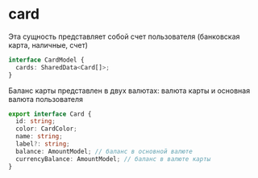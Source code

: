 # card

Эта сущность представляет собой счет пользователя (банковская карта, наличные, счет)

```typescript
interface CardModel {
  cards: SharedData<Card[]>;
}
```
Баланс карты представлен в двух валютах: валюта карты и основная валюта пользователя

```typescript
export interface Card {
  id: string;
  color: CardColor;
  name: string;
  label?: string;
  balance: AmountModel; // баланс в основной валюте
  currencyBalance: AmountModel; // баланс в валюте карты
}
```

